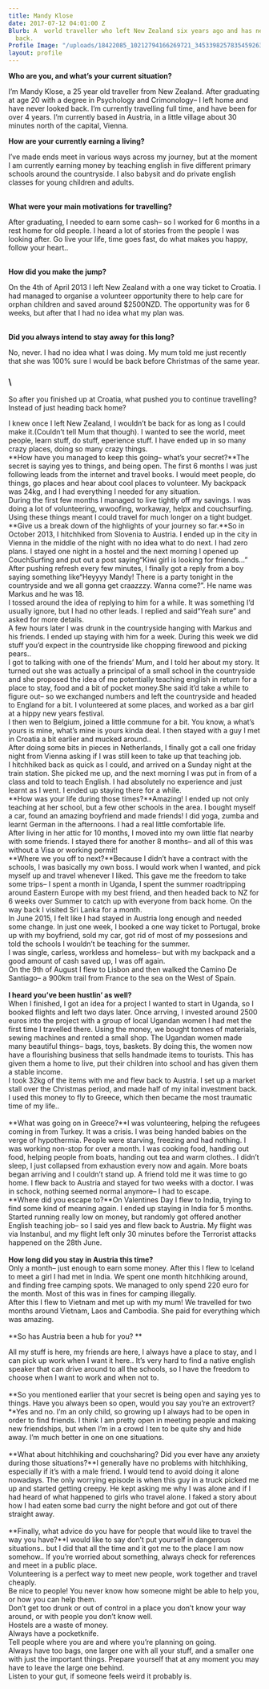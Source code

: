 ```yaml
---
title: Mandy Klose
date: 2017-07-12 04:01:00 Z
Blurb: A  world traveller who left New Zealand six years ago and has never looked
  back.
Profile Image: "/uploads/18422085_10212794166269721_3453398257835459263_o.jpg"
layout: profile
---
```


**Who are you, and what’s your current situation?**

I’m Mandy Klose, a 25 year old traveller from New Zealand. After graduating at age 20 with a degree in Psychology and Crimonology– I left home and have never looked back. I’m currently travelling full time, and have been for over 4 years. I’m currently based in Austria, in a little village about 30 minutes north of the capital, Vienna.

**How are your currently earning a living?**

I’ve made ends meet in various ways across my journey, but at the moment I am currently earning money by teaching english in five different primary schools around the countryside. I also babysit and do private english classes for young children and adults.

\
**What were your main motivations for travelling?**

After graduating, I needed to earn some cash– so I worked for 6 months in a rest home for old people. I heard a lot of stories from the people I was looking after. Go live your life, time goes fast, do what makes you happy, follow your heart..

\
**How did you make the jump?**

On the 4th of April 2013 I left New Zealand with a one way ticket to Croatia. I had managed to organise a volunteer opportunity there to help care for orphan children and saved around $2500NZD. The opportunity was for 6 weeks, but after that I had no idea what my plan was.

\
**Did you always intend to stay away for this long?**

No, never. I had no idea what I was doing. My mum told me just recently that she was 100% sure I would be back before Christmas of the same year.

### \
So after you finished up at Croatia, what pushed you to continue travelling? Instead of just heading back home?

I knew once I left New Zealand, I wouldn’t be back for as long as I could make it.(Couldn’t tell Mum that though). I wanted to see the world, meet people, learn stuff, do stuff, eperience stuff. I have ended up in so many crazy places, doing so many crazy things.\
\*\*How have you managed to keep this going– what’s your secret?\*\*The secret is saying yes to things, and being open. The first 6 months I was just following leads from the internet and travel books. I would meet people, do things, go places and hear about cool places to volunteer. My backpack was 24kg, and I had everything I needed for any situation. \
During the first few months I managed to live tightly off my savings. I was doing a lot of volunteering, wwoofing, workaway, helpx and couchsurfing. Using these things meant I could travel for much longer on a tight budget.\
\*\*Give us a break down of the highlights of your journey so far.\*\*So in October 2013, I hitchhiked from Slovenia to Austria. I ended up in the city in Vienna in the middle of the night with no idea what to do next. I had zero plans. I stayed one night in a hostel and the next morning I opened up CouchSurfing and put out a post saying“Kiwi girl is looking for friends…”\
After pushing refresh every few minutes, I finally got a reply from a boy saying something like“Heyyyy Mandy! There is a party tonight in the countryside and we all gonna get craazzzy. Wanna come?”. He name was Markus and he was 18.\
I tossed around the idea of replying to him for a while. It was something I’d usually ignore, but I had no other leads. I replied and said“Yeah sure” and asked for more details.\
A few hours later I was drunk in the countryside hanging with Markus and his friends. I ended up staying with him for a week. During this week we did stuff you’d expect in the countryside like chopping firewood and picking pears..\
I got to talking with one of the friends’ Mum, and I told her about my story. It turned out she was actually a principal of a small school in the countryside and she proposed the idea of me potentially teaching english in return for a place to stay, food and a bit of pocket money.She said it’d take a while to figure out– so we exchanged numbers and left the countryside and headed to England for a bit. I volunteered at some places, and worked as a bar girl at a hippy new years festival.\
I then wen to Belgium, joined a little commune for a bit. You know, a what’s yours is mine, what’s mine is yours kinda deal. I then stayed with a guy I met in Croatia a bit earlier and mucked around..\
After doing some bits in pieces in Netherlands, I finally got a call one friday night from Vienna asking if I was still keen to take up that teaching job.\
I hitchhiked back as quick as I could, and arrived on a Sunday night at the train station. She picked me up, and the next morning I was put in from of a class and told to teach English. I had absolutely no experience and just learnt as I went. I ended up staying there for a while.\
\*\*How was your life during those times?\*\*Amazing! I ended up not only teaching at her school, but a few other schools in the area. I bought myself a car, found an amazing boyfriend and made friends! I did yoga, zumba and learnt German in the afternoons. I had a real little comfortable life.\
After living in her attic for 10 months, I moved into my own little flat nearby with some friends. I stayed there for another 8 months– and all of this was without a Visa or working permit!\
\*\*Where we you off to next?\*\*Because I didn’t have a contract with the schools, I was basically my own boss. I would work when I wanted, and pick myself up and travel whenever I liked. This gave me the freedom to take some trips– I spent a month in Uganda, I spent the summer roadtripping around Eastern Europe with my best friend, and then headed back to NZ for 6 weeks over Summer to catch up with everyone from back home. On the way back I visited Sri Lanka for a month. \
In June 2015, I felt like I had stayed in Austria long enough and needed some change. In just one week, I booked a one way ticket to Portugal, broke up with my boyfriend, sold my car, got rid of most of my possesions and told the schools I wouldn’t be teaching for the summer.\
I was single, carless, workless and homeless– but with my backpack and a good amount of cash saved up, I was off again.\
On the 9th of August I flew to Lisbon and then walked the Camino De Santiago– a 900km trail from France to the sea on the West of Spain.\
\
**I heard you’ve been hustlin’ as well?**\
When I finished, I got an idea for a project I wanted to start in Uganda, so I booked flights and left two days later. Once arrving, I invested around 2500 euros into the project with a group of local Ugandan women I had met the first time I travelled there. Using the money, we bought tonnes of materials, sewing machines and rented a small shop. The Ugandan women made many beautiful things– bags, toys, baskets. By doing this, the women now have a flourishing business that sells handmade items to tourists. This has given them a home to live, put their children into school and has given them a stable income.\
I took 32kg of the items with me and flew back to Austria. I set up a market stall over the Christmas period, and made half of my inital investment back. I used this money to fly to Greece, which then became the most traumatic time of my life..\
\
\*\*What was going on in Greece?\*\*I was volunteering, helping the refugees coming in from Turkey. It was a crisis. I was being handed babies on the verge of hypothermia. People were starving, freezing and had nothing. I was working non-stop for over a month. I was cooking food, handing out food, helping people from boats, handing out tea and warm clothes.. I didn’t sleep, I just collapsed from exhaustion every now and again. More boats began arriving and I couldn’t stand up. A friend told me it was time to go home. I flew back to Austria and stayed for two weeks with a doctor. I was in schock, nothing seemed normal anymore– I had to escape.\
\*\*Where did you escape to?\*\*On Valentines Day I flew to India, trying to find some kind of meaning again. I ended up staying in India for 5 months.\
Started running really low on money, but randomly got offered another English teaching job– so I said yes and flew back to Austria. My flight was via Instanbul, and my flight left only 30 minutes before the Terrorist attacks happened on the 28th June.\
\
**How long did you stay in Austria this time?**\
Only a month– just enough to earn some money. After this I flew to Iceland to meet a girl I had met in India. We spent one month hitchhiking around, and finding free camping spots. We managed to only spend 220 euro for the month. Most of this was in fines for camping illegally. \
After this I flew to Vietnam and met up with my mum! We travelled for two months around Vietnam, Laos and Cambodia. She paid for everything which was amazing.\
\
\*\*So has Austria been a hub for you? \*\*

All my stuff is here, my friends are here, I always have a place to stay, and I can pick up work when I want it here.. It’s very hard to find a native english speaker that can drive around to all the schools, so I have the freedom to choose when I want to work and when not to.\
\
\*\*So you mentioned earlier that your secret is being open and saying yes to things. Have you always been so open, would you say you’re an extrovert?\*\*Yes and no. I’m an only child, so growing up I always had to be open in order to find friends. I think I am pretty open in meeting people and making new friendships, but when I’m in a crowd I ten to be quite shy and hide away. I’m much better in one on one situations.\
\
\*\*What about hitchhiking and couchsharing? Did you ever have any anxiety during those situations?\*\*I generally have no problems with hitchhiking, especially if it’s with a male friend. I would tend to avoid doing it alone nowadays. The only worrying episode is when this guy in a truck picked me up and started getting creepy. He kept asking me why I was alone and if I had heard of what happened to girls who travel alone. I faked a story about how I had eaten some bad curry the night before and got out of there straight away.\
\
\*\*Finally, what advice do you have for people that would like to travel the way you have?\*\*I would like to say don’t put yourself in dangerous situations.. but I did that all the time and it got me to the place I am now somehow.. If you’re worried about something, always check for references and meet in a public place. \
Volunteering is a perfect way to meet new people, work together and travel cheaply. \
Be nice to people! You never know how someone might be able to help you, or how you can help them. \
Don’t get too drunk or out of control in a place you don’t know your way around, or with people you don’t know well.\
Hostels are a waste of money.\
Always have a pocketknife.\
Tell people where you are and where you’re planning on going.\
Always have too bags, one larger one with all your stuff, and a smaller one with just the important things. Prepare yourself that at any moment you may have to leave the large one behind.\
Listen to your gut, if someone feels weird it probably is.